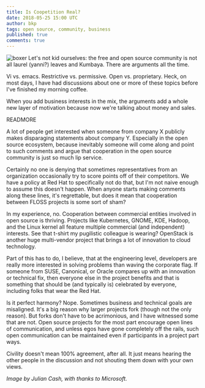 ```yaml
---
title: Is Coopetition Real?
date: 2018-05-25 15:00 UTC
author: bkp
tags: open source, community, business
published: true
comments: true
---
```


![boxer](blog/bowenboxing.jpg) Let's not kid ourselves: the free and open source community is not all laurel (yanni?) leaves and Kumbaya. There are arguments all the time.

Vi vs. emacs. Restrictive vs. permissive. Open vs. proprietary. Heck, on most days, I have had discussions about one or more of these topics before I've finished my morning coffee.

When you add business interests in the mix, the arguments add a whole new layer of motivation because now we're talking about money and sales.

READMORE

A lot of people get interested when someone from company X publicly makes disparaging statements about company Y. Especially in the open source ecosystem, because inevitably someone will come along and point to such comments and argue that cooperation in the open source community is just so much lip service.

Certainly no one is denying that sometimes representatives from an organization occasionally try to score points off of their competitors. We have a policy at Red Hat to specifically not do that, but I'm not naive enough to assume this doesn't happen. When anyone starts making comments along these lines, it's regrettable, but does it mean that cooperation between FLOSS projects is some sort of sham?

In my experience, no. Cooperation between commercial entities involved in open source is thriving. Projects like Kubernetes, GNOME, KDE, Hadoop, and the Linux kernel all feature multiple commercial (and independent) interests. See that t-shirt my pugilistic colleague is wearing? OpenStack is another huge multi-vendor project that brings a lot of innovation to cloud technology.

Part of this has to do, I believe, that at the engineering level, developers are really more interested in solving problems than waving the corporate flag. If someone from SUSE, Canonical, or Oracle compares up with an innovation or technical fix, then everyone else in the project benefits and that is something that should be (and typically is) celebrated by everyone, including folks that wear the Red Hat.

Is it perfect harmony? Nope. Sometimes business and technical goals are misaligned. It's a big reason why larger projects fork (though not the only reason). But forks don't have to be acrimonious, and I have witnessed some that are not. Open source projects for the most part encourage open lines of communication, and unless egos have gone completely off the rails, such open communication can be maintained even if participants in a project part ways.

Civility doesn't mean 100% agreement, after all. It just means hearing the other people in the discussion and not shouting them down with your own views.

*Image by Julian Cash, with thanks to Microsoft.*

